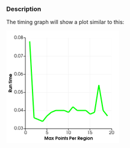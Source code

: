 ### Description

The timing graph will show a plot similar to this:

<img style="float:middle" src="https://raw.githubusercontent.com/Kitware/vtk-examples/gh-pages/src/SupplementaryData/Cxx/DataStructures/ModifiedBSPTreeTimingDemo.png">
